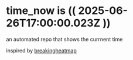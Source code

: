 # time_now is (( 2025-06-26T17:00:00.023Z ))

an automated repo that shows the currnent time

inspired by [breakingheatmap](https://github.com/breakingheatmap/breakingheatmap)